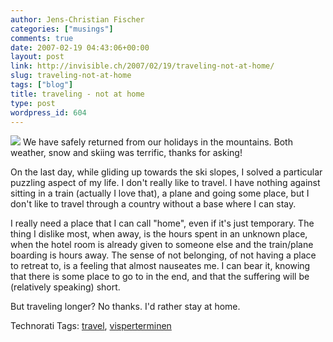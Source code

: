 ```yaml
---
author: Jens-Christian Fischer
categories: ["musings"]
comments: true
date: 2007-02-19 04:43:06+00:00
layout: post
link: http://invisible.ch/2007/02/19/traveling-not-at-home/
slug: traveling-not-at-home
tags: ["blog"]
title: traveling - not at home
type: post
wordpress_id: 604
---
```


[![](http://farm1.static.flickr.com/175/391504498_82c1898744_m.jpg)](http://www.flickr.com/photos/jcfischer/391504498/)
We have safely returned from our holidays in the mountains. Both weather, snow and skiing was terrific, thanks for asking!

On the last day, while gliding up towards the ski slopes, I solved a particular puzzling aspect of my life. I don't really like to travel. I have nothing against sitting in a train (actually I love that), a plane and going some place, but I don't like to travel through a country without a base where I can stay.

I really need a place that I can call "home", even if it's just temporary. The thing I dislike most, when away, is the hours spent in an unknown place, when the hotel room is already given to someone else and the train/plane boarding is hours away. The sense of not belonging, of not having a place to retreat to, is a feeling that almost nauseates me. I can bear it, knowing that there is some place to go to in the end, and that the suffering will be (relatively speaking) short.

But traveling longer? No thanks. I'd rather stay at home.




Technorati Tags: [travel](http://www.technorati.com/tag/travel), [visperterminen](http://www.technorati.com/tag/visperterminen)
